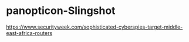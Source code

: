 # panopticon-Slingshot

https://www.securityweek.com/sophisticated-cyberspies-target-middle-east-africa-routers
